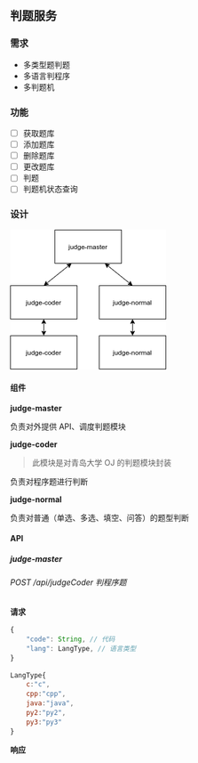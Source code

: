 ## 判题服务

### 需求

- 多类型题判题
- 多语言判程序
- 多判题机

### 功能

- [ ] 获取题库
- [ ] 添加题库
- [ ] 删除题库
- [ ] 更改题库
- [ ] 判题
- [ ] 判题机状态查询

### 设计

![](./draw.io/judger.png)

#### 组件

**judge-master**

负责对外提供 API、调度判题模块

**judge-coder**

> 此模块是对青岛大学 OJ 的判题模块封装

负责对程序题进行判断

**judge-normal**

负责对普通（单选、多选、填空、问答）的题型判断

#### API

##### judge-master

###### POST /api/judgeCoder 判程序题

**请求**

```js
{
    "code": String, // 代码
    "lang": LangType, // 语言类型
}
```

```js
LangType{
    c:"c",
    cpp:"cpp",
    java:"java",
    py2:"py2",
   	py3:"py3"
}
```

**响应**

```js

```

